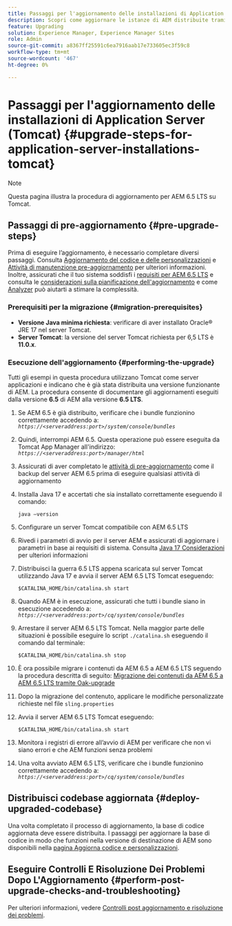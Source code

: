 ```yaml
---
title: Passaggi per l'aggiornamento delle installazioni di Application Server (Tomcat)
description: Scopri come aggiornare le istanze di AEM distribuite tramite Tomcat.
feature: Upgrading
solution: Experience Manager, Experience Manager Sites
role: Admin
source-git-commit: a8367ff25591c6ea7916aab17e733605ec3f59c8
workflow-type: tm+mt
source-wordcount: '467'
ht-degree: 0%

---
```


# Passaggi per l&#39;aggiornamento delle installazioni di Application Server (Tomcat) {#upgrade-steps-for-application-server-installations-tomcat}

>[!NOTE]
>
>Questa pagina illustra la procedura di aggiornamento per AEM 6.5 LTS su Tomcat.

## Passaggi di pre-aggiornamento {#pre-upgrade-steps}

Prima di eseguire l’aggiornamento, è necessario completare diversi passaggi. Consulta [Aggiornamento del codice e delle personalizzazioni](/help/sites-deploying/upgrading-code-and-customizations.md) e [Attività di manutenzione pre-aggiornamento](/help/sites-deploying/pre-upgrade-maintenance-tasks.md) per ulteriori informazioni. Inoltre, assicurati che il tuo sistema soddisfi i [requisiti per AEM 6.5 LTS](/help/sites-deploying/technical-requirements.md) e consulta le [considerazioni sulla pianificazione dell&#39;aggiornamento](/help/sites-deploying/upgrade-planning.md) e come [Analyzer](/help/sites-deploying/pattern-detector.md) può aiutarti a stimare la complessità.


### Prerequisiti per la migrazione {#migration-prerequisites}

* **Versione Java minima richiesta**: verificare di aver installato Oracle® JRE 17 nel server Tomcat.
* **Server Tomcat**: la versione del server Tomcat richiesta per 6,5 LTS è **11.0.x**.

### Esecuzione dell&#39;aggiornamento {#performing-the-upgrade}

Tutti gli esempi in questa procedura utilizzano Tomcat come server applicazioni e indicano che è già stata distribuita una versione funzionante di AEM. La procedura consente di documentare gli aggiornamenti eseguiti dalla versione **6.5** di AEM alla versione **6.5 LTS**.

1. Se AEM 6.5 è già distribuito, verificare che i bundle funzionino correttamente accedendo a: *`https://<serveraddress:port>/system/console/bundles`*
1. Quindi, interrompi AEM 6.5. Questa operazione può essere eseguita da Tomcat App Manager all&#39;indirizzo: *`https://<serveraddress:port>/manager/html`*
1. Assicurati di aver completato le [attività di pre-aggiornamento](#pre-upgrade-steps) come il backup del server AEM 6.5 prima di eseguire qualsiasi attività di aggiornamento
1. Installa Java 17 e accertati che sia installato correttamente eseguendo il comando:

   ```
   java –version
   ```

1. Configurare un server Tomcat compatibile con AEM 6.5 LTS
1. Rivedi i parametri di avvio per il server AEM e assicurati di aggiornare i parametri in base ai requisiti di sistema. Consulta [Java 17 Considerazioni](/help/sites-deploying/custom-standalone-install.md#java-17-considerations-java-considerations) per ulteriori informazioni
1. Distribuisci la guerra 6.5 LTS appena scaricata sul server Tomcat utilizzando Java 17 e avvia il server AEM 6.5 LTS Tomcat eseguendo:

   ```
   $CATALINA_HOME/bin/catalina.sh start
   ```

1. Quando AEM è in esecuzione, assicurati che tutti i bundle siano in esecuzione accedendo a: *`https://<serveraddress:port>/cq/system/console/bundles`*
1. Arrestare il server AEM 6.5 LTS Tomcat. Nella maggior parte delle situazioni è possibile eseguire lo script `./catalina.sh` eseguendo il comando dal terminale:

   ```
   $CATALINA_HOME/bin/catalina.sh stop
   ```

1. È ora possibile migrare i contenuti da AEM 6.5 a AEM 6.5 LTS seguendo la procedura descritta di seguito: [Migrazione dei contenuti da AEM 6.5 a AEM 6.5 LTS tramite Oak-upgrade](/help/sites-deploying/aem-65-to-aem-65lts-content-migration-using-oak-upgrade.md)
1. Dopo la migrazione del contenuto, applicare le modifiche personalizzate richieste nel file `sling.properties`
1. Avvia il server AEM 6.5 LTS Tomcat eseguendo:

   ```
   $CATALINA_HOME/bin/catalina.sh start
   ```

1. Monitora i registri di errore all’avvio di AEM per verificare che non vi siano errori e che AEM funzioni senza problemi
1. Una volta avviato AEM 6.5 LTS, verificare che i bundle funzionino correttamente accedendo a: *`https://<serveraddress:port>/cq/system/console/bundles`*

## Distribuisci codebase aggiornata {#deploy-upgraded-codebase}

Una volta completato il processo di aggiornamento, la base di codice aggiornata deve essere distribuita. I passaggi per aggiornare la base di codice in modo che funzioni nella versione di destinazione di AEM sono disponibili nella [pagina Aggiorna codice e personalizzazioni](/help/sites-deploying/upgrading-code-and-customizations.md).

## Eseguire Controlli E Risoluzione Dei Problemi Dopo L&#39;Aggiornamento {#perform-post-upgrade-checks-and-troubleshooting}

Per ulteriori informazioni, vedere [Controlli post aggiornamento e risoluzione dei problemi](/help/sites-deploying/post-upgrade-checks-and-troubleshooting.md).
